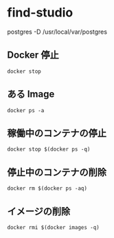 # find-studio

postgres -D /usr/local/var/postgres

## Docker 停止

`docker stop`

## ある Image

`docker ps -a`

## 稼働中のコンテナの停止

```
docker stop $(docker ps -q)
```

## 停止中のコンテナの削除

```
docker rm $(docker ps -aq)
```

## イメージの削除

```
docker rmi $(docker images -q)
```
